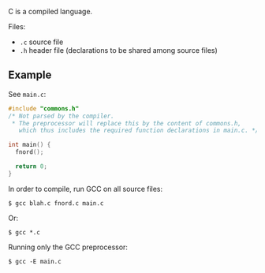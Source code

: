 C is a compiled language.

Files:
* `.c` source file
* `.h` header file (declarations to be shared among source files)

## Example

See `main.c`:

```c
#include "commons.h"
/* Not parsed by the compiler.
 * The preprocessor will replace this by the content of commons.h,
   which thus includes the required function declarations in main.c. */

int main() {
  fnord();

  return 0;
}
```

In order to compile, run GCC on all source files:
```
$ gcc blah.c fnord.c main.c
```
Or:
```
$ gcc *.c
```

Running only the GCC preprocessor:
```
$ gcc -E main.c
```
